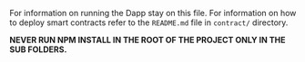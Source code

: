 For information on running the Dapp stay on this file. For information on how to deploy smart contracts refer to the `README.md` file in `contract/` directory.

**NEVER RUN NPM INSTALL IN THE ROOT OF THE PROJECT ONLY IN THE SUB FOLDERS.**